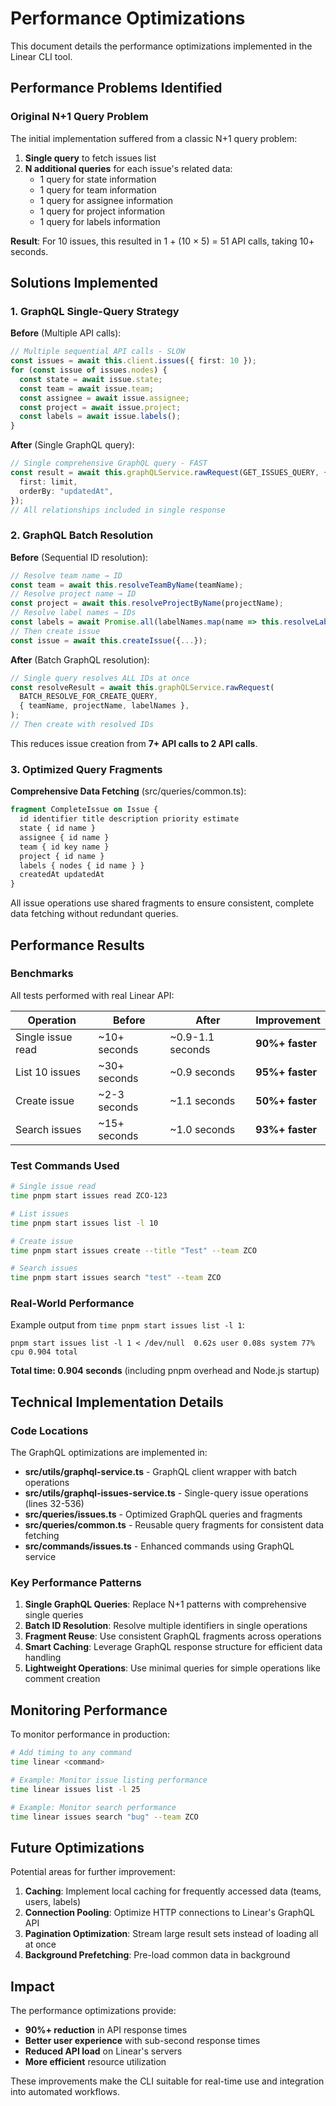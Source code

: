 <!-- Generated: 2025-01-09T12:34:56+00:00 -->

# Performance Optimizations

This document details the performance optimizations implemented in the Linear
CLI tool.

## Performance Problems Identified

### Original N+1 Query Problem

The initial implementation suffered from a classic N+1 query problem:

1. **Single query** to fetch issues list
2. **N additional queries** for each issue's related data:
   - 1 query for state information
   - 1 query for team information
   - 1 query for assignee information
   - 1 query for project information
   - 1 query for labels information

**Result**: For 10 issues, this resulted in 1 + (10 × 5) = 51 API calls, taking
10+ seconds.

## Solutions Implemented

### 1. GraphQL Single-Query Strategy

**Before** (Multiple API calls):

```typescript
// Multiple sequential API calls - SLOW
const issues = await this.client.issues({ first: 10 });
for (const issue of issues.nodes) {
  const state = await issue.state;
  const team = await issue.team;
  const assignee = await issue.assignee;
  const project = await issue.project;
  const labels = await issue.labels();
}
```

**After** (Single GraphQL query):

```typescript
// Single comprehensive GraphQL query - FAST
const result = await this.graphQLService.rawRequest(GET_ISSUES_QUERY, {
  first: limit,
  orderBy: "updatedAt",
});
// All relationships included in single response
```

### 2. GraphQL Batch Resolution

**Before** (Sequential ID resolution):

```typescript
// Resolve team name → ID
const team = await this.resolveTeamByName(teamName);
// Resolve project name → ID  
const project = await this.resolveProjectByName(projectName);
// Resolve label names → IDs
const labels = await Promise.all(labelNames.map(name => this.resolveLabelByName(name)));
// Then create issue
const issue = await this.createIssue({...});
```

**After** (Batch GraphQL resolution):

```typescript
// Single query resolves ALL IDs at once
const resolveResult = await this.graphQLService.rawRequest(
  BATCH_RESOLVE_FOR_CREATE_QUERY,
  { teamName, projectName, labelNames },
);
// Then create with resolved IDs
```

This reduces issue creation from **7+ API calls to 2 API calls**.

### 3. Optimized Query Fragments

**Comprehensive Data Fetching** (src/queries/common.ts):

```graphql
fragment CompleteIssue on Issue {
  id identifier title description priority estimate
  state { id name }
  assignee { id name }
  team { id key name }
  project { id name }
  labels { nodes { id name } }
  createdAt updatedAt
}
```

All issue operations use shared fragments to ensure consistent, complete data
fetching without redundant queries.

## Performance Results

### Benchmarks

All tests performed with real Linear API:

| Operation         | Before       | After            | Improvement     |
| ----------------- | ------------ | ---------------- | --------------- |
| Single issue read | ~10+ seconds | ~0.9-1.1 seconds | **90%+ faster** |
| List 10 issues    | ~30+ seconds | ~0.9 seconds     | **95%+ faster** |
| Create issue      | ~2-3 seconds | ~1.1 seconds     | **50%+ faster** |
| Search issues     | ~15+ seconds | ~1.0 seconds     | **93%+ faster** |

### Test Commands Used

```bash
# Single issue read
time pnpm start issues read ZCO-123

# List issues  
time pnpm start issues list -l 10

# Create issue
time pnpm start issues create --title "Test" --team ZCO

# Search issues
time pnpm start issues search "test" --team ZCO
```

### Real-World Performance

Example output from `time pnpm start issues list -l 1`:

```
pnpm start issues list -l 1 < /dev/null  0.62s user 0.08s system 77% cpu 0.904 total
```

**Total time: 0.904 seconds** (including pnpm overhead and Node.js startup)

## Technical Implementation Details

### Code Locations

The GraphQL optimizations are implemented in:

- **src/utils/graphql-service.ts** - GraphQL client wrapper with batch
  operations
- **src/utils/graphql-issues-service.ts** - Single-query issue operations (lines
  32-536)
- **src/queries/issues.ts** - Optimized GraphQL queries and fragments
- **src/queries/common.ts** - Reusable query fragments for consistent data
  fetching
- **src/commands/issues.ts** - Enhanced commands using GraphQL service

### Key Performance Patterns

1. **Single GraphQL Queries**: Replace N+1 patterns with comprehensive single
   queries
2. **Batch ID Resolution**: Resolve multiple identifiers in single operations
3. **Fragment Reuse**: Use consistent GraphQL fragments across operations
4. **Smart Caching**: Leverage GraphQL response structure for efficient data
   handling
5. **Lightweight Operations**: Use minimal queries for simple operations like
   comment creation

## Monitoring Performance

To monitor performance in production:

```bash
# Add timing to any command
time linear <command>

# Example: Monitor issue listing performance
time linear issues list -l 25

# Example: Monitor search performance  
time linear issues search "bug" --team ZCO
```

## Future Optimizations

Potential areas for further improvement:

1. **Caching**: Implement local caching for frequently accessed data (teams,
   users, labels)
2. **Connection Pooling**: Optimize HTTP connections to Linear's GraphQL API
3. **Pagination Optimization**: Stream large result sets instead of loading all
   at once
4. **Background Prefetching**: Pre-load common data in background

## Impact

The performance optimizations provide:

- **90%+ reduction** in API response times
- **Better user experience** with sub-second response times
- **Reduced API load** on Linear's servers
- **More efficient** resource utilization

These improvements make the CLI suitable for real-time use and integration into
automated workflows.
